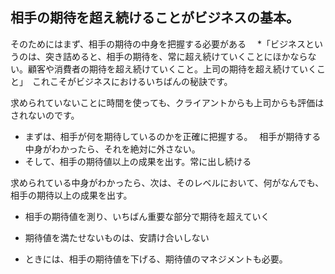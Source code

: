 ## 相手の期待を超え続けることがビジネスの基本。
そのためにはまず、相手の期待の中身を把握する必要がある　
*「ビジネスというのは、突き詰めると、相手の期待を、常に超え続けていくことにほかならない。顧客や消費者の期待を超え続けていくこと。上司の期待を超え続けていくこと」　これこそがビジネスにおけるいちばんの秘訣です。

求められていないことに時間を使っても、クライアントからも上司からも評価はされないのです。　
* まずは、相手が何を期待しているのかを正確に把握する。　
相手が期待する中身がわかったら、それを絶対に外さない。
* そして、相手の期待値以上の成果を出す。常に出し続ける

求められている中身がわかったら、次は、そのレベルにおいて、何がなんでも、相手の期待以上の成果を出す。

* 相手の期待値を測り、いちばん重要な部分で期待を超えていく

* 期待値を満たせないものは、安請け合いしない

* ときには、相手の期待値を下げる、期待値のマネジメントも必要。

